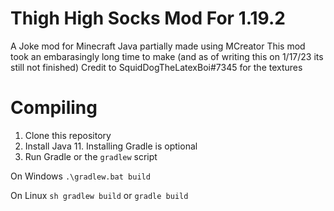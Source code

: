 # Thigh High Socks Mod For 1.19.2
A Joke mod for Minecraft Java partially made using MCreator
This mod took an embarasingly long time to make (and as of writing this on 1/17/23 its still not finished)
Credit to SquidDogTheLatexBoi#7345 for the textures

# Compiling

1. Clone this repository
2. Install Java 11. Installing Gradle is optional
3. Run Gradle or the `gradlew` script

On Windows
`.\gradlew.bat build`

On Linux
`sh gradlew build`
or `gradle build`
